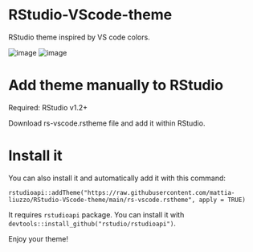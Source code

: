 # RStudio-VScode-theme
RStudio theme inspired by VS code colors.

![image](https://user-images.githubusercontent.com/63495216/110652882-0fdee500-81bd-11eb-873e-1aeba30bb95a.png)
![image](https://user-images.githubusercontent.com/63495216/110654675-a65fd600-81be-11eb-8b2a-88e1a4cb1402.png)


# Add theme manually to RStudio
Required: RStudio v1.2+

Download rs-vscode.rstheme file and add it within RStudio.

# Install it
You can also install it and automatically add it with this command:

```
rstudioapi::addTheme("https://raw.githubusercontent.com/mattia-liuzzo/RStudio-VScode-theme/main/rs-vscode.rstheme", apply = TRUE)
```

It requires `rstudioapi` package. You can install it with `devtools::install_github("rstudio/rstudioapi")`.

Enjoy your theme!
